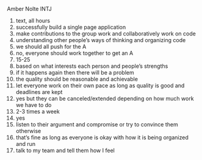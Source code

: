 Amber Nolte
INTJ

1. text, all hours
2. successfully build a single page application
3. make contributions to the group work and collaboratively work on code
4.  understanding other people’s ways of thinking and organizing code
5. we should all push for the A
6. no, everyone should work together to get an A
7. 15-25
8. based on what interests each person and people’s strengths
9. if it happens again then there will be a problem
10. the quality should be reasonable and achievable
11. let everyone work on their own pace as long as quality is good and deadlines are kept
12. yes but they can be canceled/extended depending on how much work we have to do
13. 2-3 times a week 
14. yes
15. listen to their argument and compromise or try to convince them otherwise
16. that’s fine as long as everyone is okay with how it is being organized and run
17. talk to my team and tell them how I feel
